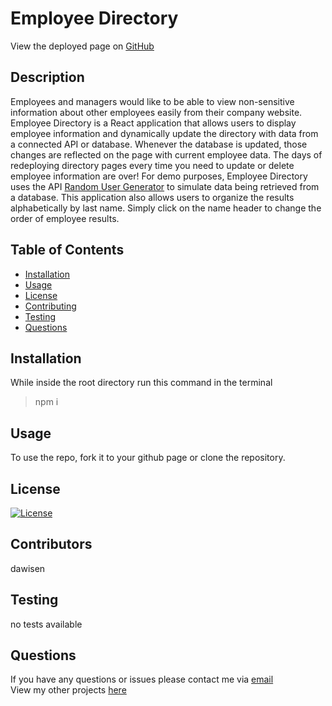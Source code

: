 # Employee Directory
View the deployed page on [GitHub](https://dawisen.github.io/employee-directory/)

## Description 
Employees and managers would like to be able to view non-sensitive information about other employees easily from their company website. Employee Directory is a React application that allows users to display employee information and dynamically update the directory with data from a connected API or database. Whenever the database is updated, those changes are reflected on the page with current employee data. The days of redeploying directory pages every time you need to update or delete employee information are over!
For demo purposes, Employee Directory uses the API [Random User Generator](https://randomuser.me/) to simulate data being retrieved from a database. This application also allows users to organize the results alphabetically by last name. Simply click on the name header to change the order of employee results.
## Table of Contents

* [Installation](#Installation)
* [Usage](#Usage)
* [License](#License)
* [Contributing](#Contributing)
* [Testing](#Testing)
* [Questions](#Questions)

## Installation
While inside the root directory run this command in the terminal
>npm i
  
## Usage
To use the repo, fork it to your github page or clone the repository.

## License
[![License](https://img.shields.io/badge/License-Apache%202.0-blue.svg)](https://opensource.org/licenses/Apache-2.0)

## Contributors
dawisen

## Testing
no tests available
  
## Questions
If you have any questions or issues please contact me via [email](daniellewwise@gmail.com)<br>
View my other projects [here](https://github.com/dawisen?tab=repositories)
